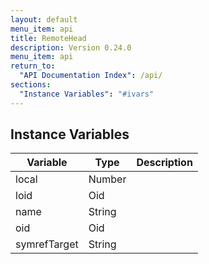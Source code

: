 ```yaml
---
layout: default
menu_item: api
title: RemoteHead
description: Version 0.24.0
menu_item: api
return_to:
  "API Documentation Index": /api/
sections:
  "Instance Variables": "#ivars"
---
```


## <a name="ivars"></a>Instance Variables

| Variable | Type | Description |
| --- | --- | --- |
| <a name="local"></a>local | Number |  |
| <a name="loid"></a>loid | Oid |  |
| <a name="name"></a>name | String |  |
| <a name="oid"></a>oid | Oid |  |
| <a name="symrefTarget"></a>symrefTarget | String |  |

